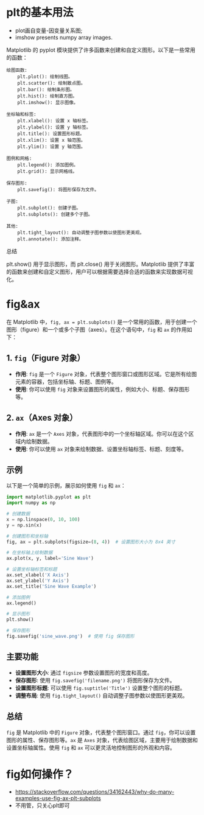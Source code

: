 # plt的基本用法

* plot画自变量-因变量关系图;
* imshow presents numpy array images.

Matplotlib 的 pyplot 模块提供了许多函数来创建和自定义图形。以下是一些常用的函数：

    绘图函数:
        plt.plot(): 绘制线图。
        plt.scatter(): 绘制散点图。
        plt.bar(): 绘制条形图。
        plt.hist(): 绘制直方图。
        plt.imshow(): 显示图像。
    
    坐标轴和标签:
        plt.xlabel(): 设置 x 轴标签。
        plt.ylabel(): 设置 y 轴标签。
        plt.title(): 设置图形标题。
        plt.xlim(): 设置 x 轴范围。
        plt.ylim(): 设置 y 轴范围。
    
    图例和网格:
        plt.legend(): 添加图例。
        plt.grid(): 显示网格线。
    
    保存图形:
        plt.savefig(): 将图形保存为文件。
    
    子图:
        plt.subplot(): 创建子图。
        plt.subplots(): 创建多个子图。
    
    其他:
        plt.tight_layout(): 自动调整子图参数以使图形更美观。
        plt.annotate(): 添加注释。

总结

plt.show() 用于显示图形，而 plt.close() 用于关闭图形。Matplotlib 提供了丰富的函数来创建和自定义图形，用户可以根据需要选择合适的函数来实现数据可视化。

# fig&ax

在 Matplotlib 中，`fig, ax = plt.subplots()` 是一个常用的函数，用于创建一个图形（figure）和一个或多个子图（axes）。在这个语句中，`fig` 和 `ax` 的作用如下：

## 1. `fig`（Figure 对象）

- **作用**: `fig` 是一个 `Figure` 对象，代表整个图形窗口或图形区域。它是所有绘图元素的容器，包括坐标轴、标题、图例等。
- **使用**: 你可以使用 `fig` 对象来设置图形的属性，例如大小、标题、保存图形等。

## 2. `ax`（Axes 对象）

- **作用**: `ax` 是一个 `Axes` 对象，代表图形中的一个坐标轴区域。你可以在这个区域内绘制数据。
- **使用**: 你可以使用 `ax` 对象来绘制数据、设置坐标轴标签、标题、刻度等。

## 示例

以下是一个简单的示例，展示如何使用 `fig` 和 `ax`：

```python
import matplotlib.pyplot as plt
import numpy as np

# 创建数据
x = np.linspace(0, 10, 100)
y = np.sin(x)

# 创建图形和坐标轴
fig, ax = plt.subplots(figsize=(8, 4))  # 设置图形大小为 8x4 英寸

# 在坐标轴上绘制数据
ax.plot(x, y, label='Sine Wave')

# 设置坐标轴标签和标题
ax.set_xlabel('X Axis')
ax.set_ylabel('Y Axis')
ax.set_title('Sine Wave Example')

# 添加图例
ax.legend()

# 显示图形
plt.show()

# 保存图形
fig.savefig('sine_wave.png')  # 使用 fig 保存图形
```

## 主要功能

- **设置图形大小**: 通过 `figsize` 参数设置图形的宽度和高度。
- **保存图形**: 使用 `fig.savefig('filename.png')` 将图形保存为文件。
- **设置图形标题**: 可以使用 `fig.suptitle('Title')` 设置整个图形的标题。
- **调整布局**: 使用 `fig.tight_layout()` 自动调整子图参数以使图形更美观。

## 总结

`fig` 是 Matplotlib 中的 `Figure` 对象，代表整个图形窗口。通过 `fig`，你可以设置图形的属性、保存图形等。`ax` 是 `Axes` 对象，代表绘图区域，主要用于绘制数据和设置坐标轴属性。使用 `fig` 和 `ax` 可以更灵活地控制图形的外观和内容。

# fig如何操作？

* https://stackoverflow.com/questions/34162443/why-do-many-examples-use-fig-ax-plt-subplots
* 不用管，只关心plt即可
